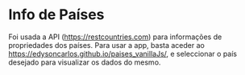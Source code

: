 #  Info de Países
Foi usada a API (https://restcountries.com) para informações de propriedades dos países.
Para usar a app, basta aceder ao https://edysoncarlos.github.io/paises_vanillaJs/, e seleccionar o país desejado para visualizar os dados do mesmo.

